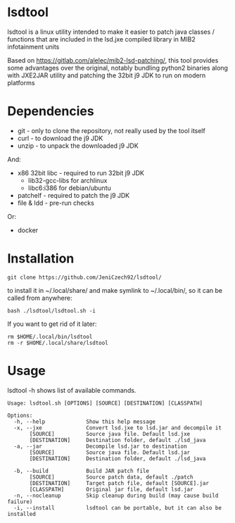 # lsdtool

lsdtool is a linux utility intended to make it easier to patch java classes / functions that are included in the lsd.jxe compiled library in MIB2 infotainment units

Based on https://gitlab.com/alelec/mib2-lsd-patching/, this tool provides some advantages over the original, notably bundling python2 binaries along with JXE2JAR utility and patching the 32bit j9 JDK to run on modern platforms


# Dependencies

* git - only to clone the repository, not really used by the tool itself
* curl - to download the j9 JDK
* unzip - to unpack the downloaded j9 JDK

And:
* x86 32bit libc - required to run 32bit j9 JDK
  * lib32-gcc-libs for archlinux
  * libc6:i386 for debian/ubuntu
* patchelf - required to patch the j9 JDK
* file & ldd - pre-run checks

Or:
* docker


# Installation

```
git clone https://github.com/JeniCzech92/lsdtool/
```
to install it in ~/.local/share/ and make symlink to ~/.local/bin/, so it can be called from anywhere:

```
bash ./lsdtool/lsdtool.sh -i
```

If you want to get rid of it later:
```
rm $HOME/.local/bin/lsdtool
rm -r $HOME/.local/share/lsdtool
```


# Usage

lsdtool -h shows list of available commands.

```
Usage: lsdtool.sh [OPTIONS] [SOURCE] [DESTINATION] [CLASSPATH]

Options:
  -h, --help             Show this help message
  -x, --jxe              Convert lsd.jxe to lsd.jar and decompile it
       [SOURCE]          Source java file. Default lsd.jxe
       [DESTINATION]     Destination folder, default ./lsd_java
  -a, --jar              Decompile lsd.jar to destination
       [SOURCE]          Source java file. Default lsd.jar
       [DESTINATION]     Destination folder, default ./lsd_java

  -b, --build            Build JAR patch file
       [SOURCE]          Source patch data, default ./patch
       [DESTINATION]     Target patch file, default [SOURCE].jar
       [CLASSPATH]       Original jar file, default lsd.jar
  -n, --nocleanup        Skip cleanup during build (may cause build failure)
  -i, --install          lsdtool can be portable, but it can also be installed
```
